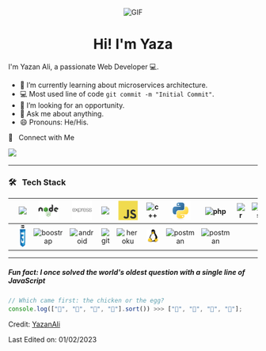 <p align="center">
<img alt="GIF" src="https://media.giphy.com/media/dWesBcTLavkZuG35MI/giphy.gif" width="850" height="300" />
 <p/>
<h1 align="center"> Hi! I'm Yaza</h1>

I'm Yazan Ali, a passionate Web Developer 💻.

<!-- TODO: Add last video link -->

- :seedling: I’m currently learning about microservices architecture.
- :computer: Most used line of code `git commit -m "Initial Commit"`.
- 🤔 I’m looking for an opportunity.
- :speech_balloon: Ask me about anything.
- 😄 Pronouns: He/His.

🤝 &nbsp; Connect with Me

[<img src="https://img.shields.io/badge/linkedin-%230077B5.svg?&style=for-the-badge&logo=linkedin&logoColor=white" />](https://www.linkedin.com/in/yazan-ali/)

<hr>

### 🛠 &nbsp; Tech Stack

|        <img src="https://raw.githubusercontent.com/devicons/devicon/master/icons/react/react-original-wordmark.svg" width=40>        |                               <img src="https://www.vectorlogo.zone/logos/springio/springio-icon.svg" width=40>                                | <img src="https://raw.githubusercontent.com/devicons/devicon/master/icons/nodejs/nodejs-original-wordmark.svg" width="40"> | <img src="https://raw.githubusercontent.com/devicons/devicon/master/icons/express/express-original-wordmark.svg" width="40"> |       <img src="https://www.vectorlogo.zone/logos/java/java-vertical.svg" width="40">       | <img src="https://raw.githubusercontent.com/devicons/devicon/master/icons/javascript/javascript-original.svg" width="40"> |          <img src="https://raw.githubusercontent.com/coderjojo/coderjojo/master/img/cpp.png" alt="c++" width="40">          | <img src="https://raw.githubusercontent.com/devicons/devicon/master/icons/python/python-original.svg" alt="python" width="40"> |                 <img src="https://www.vectorlogo.zone/logos/php/php-ar21.svg" alt="php" width="40">                 | <img src="https://www.vectorlogo.zone/logos/r-project/r-project-icon.svg" alt="r" width="40"> | <img src="https://www.vectorlogo.zone/logos/mysql/mysql-ar21.svg" alt="mysql" width="40"> | <img src="https://www.vectorlogo.zone/logos/mongodb/mongodb-icon.svg" alt="mongodb" width="40"> | <img src="https://www.vectorlogo.zone/logos/firebase/firebase-icon.svg" alt="firebase" width="40"> | <img src="https://www.vectorlogo.zone/logos/sqlite/sqlite-icon.svg" alt="sqlite" width="40"> |
| :----------------------------------------------------------------------------------------------------------------------------------: | :--------------------------------------------------------------------------------------------------------------------------------------------: | :------------------------------------------------------------------------------------------------------------------------: | :--------------------------------------------------------------------------------------------------------------------------: | :-----------------------------------------------------------------------------------------: | :-----------------------------------------------------------------------------------------------------------------------: | :-------------------------------------------------------------------------------------------------------------------------: | :----------------------------------------------------------------------------------------------------------------------------: | :-----------------------------------------------------------------------------------------------------------------: | :-------------------------------------------------------------------------------------------: | :---------------------------------------------------------------------------------------: | :---------------------------------------------------------------------------------------------: | :------------------------------------------------------------------------------------------------: | :------------------------------------------------------------------------------------------: |
| <img src="https://raw.githubusercontent.com/devicons/devicon/master/icons/html5/html5-original-wordmark.svg" alt="html5" width="40"> | <img src="https://raw.githubusercontent.com/devicons/devicon/master/icons/css3/css3-original-wordmark.svg" alt="css3" width="45" height="45"/> |         <img src="https://www.vectorlogo.zone/logos/getbootstrap/getbootstrap-icon.svg" alt="boostrap" width="40">         |               <img src="https://www.vectorlogo.zone/logos/android/android-icon.svg" alt="android" width="40">                | <img src="https://www.vectorlogo.zone/logos/git-scm/git-scm-icon.svg" alt="git" width="40"> |               <img src="https://www.vectorlogo.zone/logos/heroku/heroku-icon.svg" alt="heroku" width="40">                | <img src="https://raw.githubusercontent.com/devicons/devicon/master/icons/linux/linux-original.svg" alt="linux" width="40"> |             <img src="https://www.vectorlogo.zone/logos/getpostman/getpostman-icon.svg" alt="postman" width="40">              | <img src="https://www.vectorlogo.zone/logos/visualstudio_code/visualstudio_code-icon.svg" alt="postman" width="40"> |

<hr>

##### Fun fact: I once solved the world's oldest question with a single line of JavaScript

<!-- wi*quL3fcV -->

```javascript
// Which came first: the chicken or the egg?
console.log(["🥚", "🐣", "🐥", "🐔"].sort()) >>> ["🐔", "🐣", "🐥", "🥚"];
```

Credit: [YazanAli](https://github.com/Yazan-Ali-01)

Last Edited on: 01/02/2023

